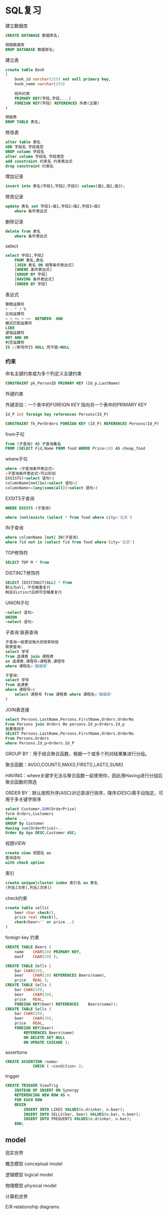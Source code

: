 # SQL复习



建立数据库

```sql
CREATE DATABASE 数据库名;

销毁数据库
DROP DATABASE 数据库名;
```

建立表

```sql
create table Book
(
	book_id varchar(255) not null primary key,
    book_name varchar(255)
    
    段外约束
    PRIMARY KEY(字段,字段,...)
    FOREIGN KEY(字段) REFERENCES 外表(主键)
)

销毁表
DROP TABLE 表名;
```

修改表

```SQL
alter table 表名
ADD 字段名 字段类型
DROP column 字段名
alter column 字段名 字段类型
add constraint 约束名 约束表达式
drop constraint 约束名
```

增加记录

```sql
insert into 表名(字段1,字段2,字段3) values(值1,值2,值3);
```

修改记录

```sql
update 表名 set 字段1=值1,字段2=值2,字段3=值3 
	where 条件表达式
```

删除记录

```sql
delete from 表名 
	where 条件表达式
```

select

```sql
select 字段1,字段2
	FROM 表名,表名
	[JOIN 表名 ON 相等条件表达式]
	[WHERE 条件表达式]
	[GROUP BY 字段]
	[HAVING 条件表达式]
	[ORDER BY 字段]
```

表达式

```sql
算数运算符
+ - * / %
比较运算符
= < <= > >=  BETWEEN  AND
模式匹配运算符
LIKE
逻辑运算符
NOT AND OR
判空运算符
IS //即写作IS NULL 而不是=NULL
```

### 约束

命名主键约束或为多个列定义主键约束

```sql
CONSTRAINT pk_PersonID PRIMARY KEY (Id_p,LastName)
```

外键约束

外键添加：一个表中的FOREIGN KEY 指向另一个表中的PRIMARY KEY

```sql
Id_P int foreign key references Persons(Id_P)

CONSTRAINT fk_PerOrders FOREIGN KEY (Id_P) REFERENCES Persons(Id_P)
```

from子句

```sql
from (子查询) AS 子查询集名
FROM (SELECT Fid,Name FROM food WHERE Price<10) AS cheap_food
```

where子句

```sql
where <子查询条件表达式>
<子查询条件表达式>可以形如
EXSISTS(<select 语句>)
columnName[not]in(<select 语句>)
columnName>=[any|some|all](<select 语句>)
```

EXSITS子查询

```sql
WHERE EXISTS (子查询)

where [not]exists (select * from food where city='北京')
```

IN子查询

```sql
where columnName [not] IN(子查询)
where fid not in (select fid from food where City='北京')
```

TOP修饰符

```sql
SELECT TOP M * from
```

DISTINCT修饰符

```sql
SELECT [DISTINGCT|ALL] * from
默认为all，不忽略重复行
制定distinct后即可忽略重复行
```

UNION子句

```sql
<select 语句>
UNION
<select 语句>
```

子查询 联表查询

```sql
子查询一般更加强大但效率较低
联表查询:
select 学号
from 选课表 join 课程表
on 选课表.课程号=课程表.课程号
where 课程名='数据库'

子查询:
select 学号
from 选课表
where 课程号=(
	select 课程号 from 课程表 where 课程名='数据库'
)
```

JOIN表连接

```sql
select Persons.LastName,Persons.FirstName,Orders.OrderNo
From Persons join Orders On persons.Id_p=Orders.Id_p
效果等同于
SELECT Persons.LastName,Persons.FirstName,Orders.OrderNo
From Persons,Orders
where Persons.Id_p=Orders.Id_P
```

GROUP BY：用于结合聚合函数，根据一个或多个列对结果集进行分组。

聚合函数：AVG(),COUNT(),MAX(),FIRST(),LAST(),SUM()

HAVING：where关键字无法与聚合函数一起使用你，因此用Having进行分组后聚合函数的筛选

ORDER BY：默认按照升序(ASC)对记录进行排序，降序(DESC)需手动指定，可用于多关键字排序

```sql
select Customer,SUM(OrderPrice)
form Orders,Customers
where ...
GROUP By Customer
Having sum(OrderPrice)>..
Order By Age DESC,Customer ASC;
```

视图VIEW

```sql
create view 视图名 as
查询语句
with check option
```

索引

```sql
create unique|cluster index 索引名 on 表名
(列名[次序],列名[次序])
```

check约束

```sql
create table sells(
	beer char check(),
    price real check(),
    check(beer='' or price...)
)
```

foreign key 约束 

```sql
CREATE TABLE Beers (
	name	CHAR(20) PRIMARY KEY,
	manf	CHAR(20) );

CREATE TABLE Sells (
	bar	CHAR(20),
	beer	CHAR(20) REFERENCES Beers(name),
	price	REAL );
CREATE TABLE Sells (
	bar	CHAR(20),
	beer	CHAR(20),
	price	REAL,
	FOREIGN KEY(beer) REFERENCES 	Beers(name));
CREATE TABLE Sells (
	bar	CHAR(20),
	beer	CHAR(20),
	price	REAL,
	FOREIGN KEY(beer)
		REFERENCES Beers(name)
		ON DELETE SET NULL
		ON UPDATE CASCADE );

```

assertions

```sql
CREATE ASSERTION <name>
			CHECK ( <condition> );

```

trigger

```sql
CREATE TRIGGER ViewTrig
	INSTEAD OF INSERT ON Synergy
	REFERENCING NEW ROW AS n
	FOR EACH ROW
	BEGIN
		INSERT INTO LIKES VALUES(n.drinker, n.beer);
		INSERT INTO SELLS(bar, beer) VALUES(n.bar, n.beer);
		INSERT INTO FREQUENTS VALUES(n.drinker, n.bar);
	END;

```



## model

现实世界

概念模型 conceptual model

逻辑模型 logical model

物理模型 physical model

计算机世界



E/R relationship diagrams

![1560855426620](D:\source_code\note\sql\SQL复习.md)



alternative notation

![1560855518173](D:\source_code\note\sql\1560855518173.png)



## 范式

2NF 消除了数据冗余，避免数据更新所造成的数据不一致性的问题。

3NF数据冗余度降低，不存在插入异常，不存在删除异常，不存在更新异常



## 先进数据库技术

关系模型

缺点： 有限的数据类型

不能清晰表达复杂对象和对象之间的关系

缺少对象身份标识

O-R映射

将对象数据映射到关系数据库的表中

